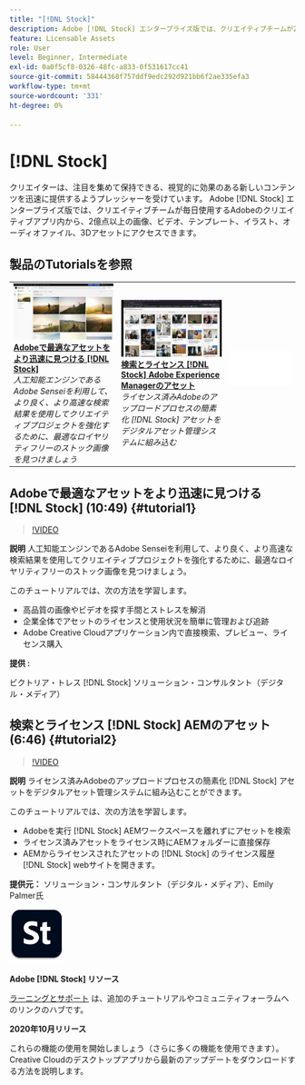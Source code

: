 ```yaml
---
title: "[!DNL Stock]"
description: Adobe [!DNL Stock] エンタープライズ版では、クリエイティブチームが2億点以上の画像、ビデオ、テンプレート、イラスト、オーディオファイル、3Dアセットにアクセスできます
feature: Licensable Assets
role: User
level: Beginner, Intermediate
exl-id: 0a0f5cf8-0326-48fc-a833-0f531617cc41
source-git-commit: 58444368f757ddf9edc292d921bb6f2ae335efa3
workflow-type: tm+mt
source-wordcount: '331'
ht-degree: 0%

---
```


# [!DNL Stock]

クリエイターは、注目を集めて保持できる、視覚的に効果のある新しいコンテンツを迅速に提供するようプレッシャーを受けています。 Adobe [!DNL Stock] エンタープライズ版では、クリエイティブチームが毎日使用するAdobeのクリエイティブアプリ内から、2億点以上の画像、ビデオ、テンプレート、イラスト、オーディオファイル、3Dアセットにアクセスできます。

## 製品のTutorialsを参照

<table style="table-layout:fixed">
<tr>
 <td>
   <a href="stock.md#tutorial1">
      <img alt="Adobeで最適なアセットをより迅速に見つける [!DNL Stock]" src="../assets/stock_torres_thumbnail.jpg" />
   </a>
    <div>
   <a href="stock.md#tutorial1"><strong>Adobeで最適なアセットをより迅速に見つける [!DNL Stock]</strong></a>
    </div>
    <em>人工知能エンジンであるAdobe Senseiを利用して、より良く、より高速な検索結果を使用してクリエイティブプロジェクトを強化するために、最適なロイヤリティフリーのストック画像を見つけましょう</em>
    <br>
  </td>
  <td>
   <a href="stock.md#tutorial2">
      <img alt="検索とライセンス [!DNL Stock] AEMのアセット" src="../assets/stock_aemintegration_palmer_thumbnail.jpg" />
   </a>
    <div>
   <a href="stock.md#tutorial2"><strong>検索とライセンス [!DNL Stock] Adobe Experience Managerのアセット</strong></a>
    </div>
    <em>ライセンス済みAdobeのアップロードプロセスの簡素化 [!DNL Stock] アセットをデジタルアセット管理システムに組み込む</em>
    <br>
  </td>
  <td>
    <img alt="スペーサー" src="../assets/Whitespacer.png" />
    <div>
    <br>
  </td>
</tr>
</table>

## Adobeで最適なアセットをより迅速に見つける [!DNL Stock] (10:49) {#tutorial1}

>[!VIDEO](https://video.tv.adobe.com/v/326951?hidetitle=true)

**説明**
人工知能エンジンであるAdobe Senseiを利用して、より良く、より高速な検索結果を使用してクリエイティブプロジェクトを強化するために、最適なロイヤリティフリーのストック画像を見つけましょう。

このチュートリアルでは、次の方法を学習します。
* 高品質の画像やビデオを探す手間とストレスを解消
* 企業全体でアセットのライセンスと使用状況を簡単に管理および追跡
* Adobe Creative Cloudアプリケーション内で直接検索、プレビュー、ライセンス購入

**提供 :**

ビクトリア・トレス [!DNL Stock] ソリューション・コンサルタント（デジタル・メディア）

## 検索とライセンス [!DNL Stock] AEMのアセット(6:46) {#tutorial2}

>[!VIDEO](https://video.tv.adobe.com/v/326952?hidetitle=true)

**説明**
ライセンス済みAdobeのアップロードプロセスの簡素化 [!DNL Stock] アセットをデジタルアセット管理システムに組み込むことができます。

このチュートリアルでは、次の方法を学習します。
* Adobeを実行 [!DNL Stock] AEMワークスペースを離れずにアセットを検索
* ライセンス済みアセットをライセンス時にAEMフォルダーに直接保存
* AEMからライセンスされたアセットの [!DNL Stock] のライセンス履歴 [!DNL Stock] webサイトを開きます。

**提供元：**
ソリューション・コンサルタント（デジタル・メディア）、Emily Palmer氏

![[!DNL Stock] ロゴ](../assets/st_appicon_96.png)

**Adobe [!DNL Stock] リソース**

[ラーニングとサポート](https://helpx.adobe.com/support/stock.html) は、追加のチュートリアルやコミュニティフォーラムへのリンクのハブです。

**2020年10月リリース**

これらの機能の使用を開始しましょう（さらに多くの機能を使用できます）。 Creative Cloudのデスクトップアプリから最新のアップデートをダウンロードする方法を説明します。
